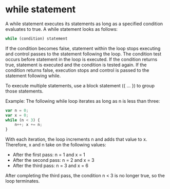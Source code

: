 # while statement

A while statement executes its statements as long as a specified condition evaluates to true. A while statement looks as follows:

```js
while (condition) statement
```

If the condition becomes false, statement within the loop stops executing and control passes to the statement following the loop.
The condition test occurs before statement in the loop is executed. If the condition returns true, statement is executed and the condition is tested again. If the condition returns false, execution stops and control is passed to the statement following while.

To execute multiple statements, use a block statement ({ ... }) to group those statements.

Example:
The following while loop iterates as long as n is less than three:

```js
var n = 0;
var x = 0;
while (n < 3) {
    n++; x += n;
}
```

With each iteration, the loop increments n and adds that value to x. Therefore, x and n take on the following values:

* After the first pass: n = 1 and x = 1
* After the second pass: n = 2 and x = 3
* After the third pass: n = 3 and x = 6

After completing the third pass, the condition n < 3 is no longer true, so the loop terminates.

